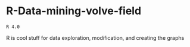 # R-Data-mining-volve-field

```R 4.0```

R is cool stuff for data exploration, modification, and creating the graphs
